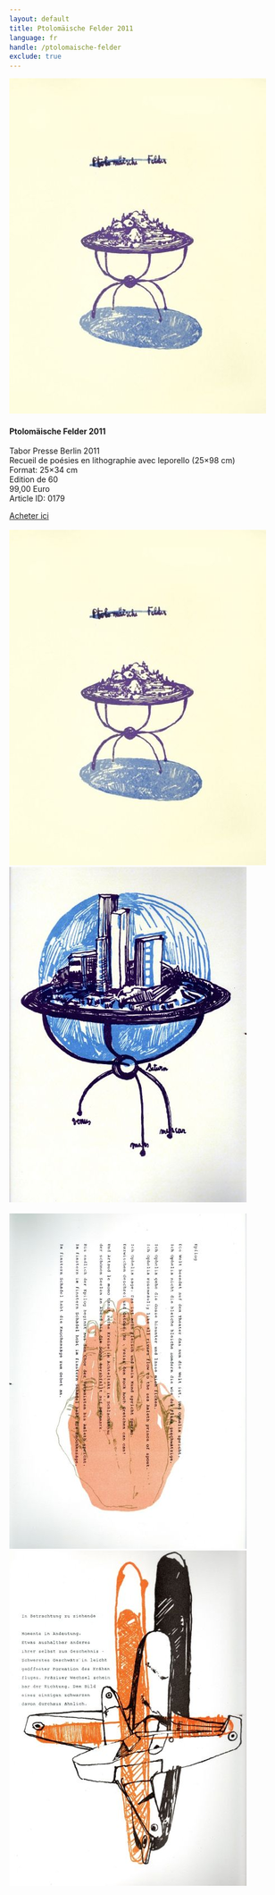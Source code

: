 ```yaml
---
layout: default
title: Ptolomäische Felder 2011
language: fr
handle: /ptolomaische-felder
exclude: true
---
```


<a rel="lightbox" data-lightbox="example-1" href="/images/ptolomaische-felder-cover.jpg" title="Ptolomäische Felder Cover"><img src="/images/ptolomaische-felder-cover.jpg" alt="Ptolomäische Felder Cover" class="img-left"></a>
#### Ptolomäische Felder 2011  
Tabor Presse Berlin 2011  
Recueil de poésies en lithographie avec leporello (25×98 cm)  
Format: 25×34 cm  
Edition de 60  
99,00 Euro  
Article ID: 0179  
  
<a href="http://shop.taborpresse.de/produkt/frederique-loutz-ernesto-castillo-text-ptolomaeische-felder-2/" target="_blank">Acheter ici</a> 
<br style="clear:both" />
<br style="clear:both" />
<a rel="lightbox" data-lightbox="example-1" href="/images/ptolomaische-felder-cover.jpg" title="Ptolomäische Felder Cover"><img src="/images/ptolomaische-felder-cover.jpg" alt="Ptolomäische Felder Cover" class="img-left2"></a>
<a rel="lightbox" data-lightbox="example-1" href="/images/ptolomaeische-felder-002.jpg" title="Ptolomäische Felder Dos"><img src="/images/ptolomaeische-felder-002.jpg" alt="Ptolomäische Felder Rücken" class="img-right2"></a>
<br style="clear:both" />
<br style="clear:both" />
<a rel="lightbox" data-lightbox="example-1" href="/images/ptolomaeische-felder-004.jpg" title="Ptolomäische Felder Epilog"><img src="/images/ptolomaeische-felder-004.jpg" alt="Ptolomäische Felder Epilog" class="img-left2"></a>
<a rel="lightbox" data-lightbox="example-1" href="/images/ptolomaeische-felder-006.jpg" title="Ptolomäische Felder In Betrachtung"><img src="/images/ptolomaeische-felder-006.jpg" alt="Ptolomäische Felder In Betrachtung" class="img-right2"></a>
<br style="clear:both" />
<br style="clear:both" />
